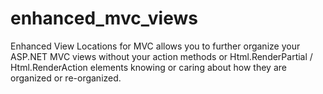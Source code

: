 enhanced_mvc_views
==================

Enhanced View Locations for MVC allows you to further organize your ASP.NET MVC views without your action methods or Html.RenderPartial / Html.RenderAction elements knowing or caring about how they are organized or re-organized.
